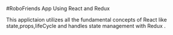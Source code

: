 #RoboFriends App Using React and Redux

This applictaion utilizes all the fundamental concepts of React like state,props,lifeCycle and handles state management with Redux .